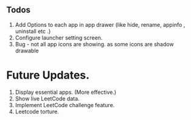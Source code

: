 ## Todos
1. Add Options to each app in app drawer (like hide, rename, appinfo , uninstall etc .)
2. Configure launcher setting screen.
3. Bug - not all app icons are showing. as some icons are shadow drawable

# Future Updates.
1. Display essential apps. (More effective.)
2. Show live LeetCode data.
3. Implement LeetCode challenge feature.
4. Leetcode torture.